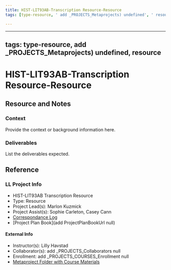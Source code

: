 ```yaml
---
title: HIST-LIT93AB-Transcription Resource-Resource
tags: [type-resource, ' add _PROJECTS_Metaprojects) undefined', ' resource']

---
```


---
tags: type-resource, add _PROJECTS_Metaprojects) undefined, resource
---

# HIST-LIT93AB-Transcription Resource-Resource

## Resource and Notes

### Context
Provide the context or background information here.

### Deliverables
List the deliverables expected.


## Reference
### LL Project Info
* HIST-LIT93AB Transcription Resource
* Type: Resource
* Project Lead(s): Marlon Kuzmick
* Project Assist(s): Sophie Carleton, Casey Cann
* [Correspondance Log](https://drive.google.com/drive/folders/1WiHHDBTXItqCaMae4vD1_9lMdvcWVySo?usp=drive_link)
* [Project Plan Book](add ProjectPlanBookUrl null)

#### External Info
* Instructor(s): Lilly Havstad
* Collaborator(s): add _PROJECTS_Collaborators null
* Enrollment: add _PROJECTS_COURSES_Enrollment null
* [Metaproject Folder with Course Materials](https://drive.google.com/drive/folders/1687owH5fdbbYCIx7SX9AQ8MqY1_GbMCo)